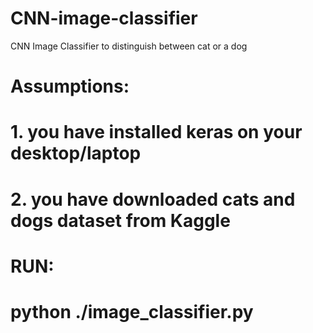 # CNN-image-classifier
CNN Image Classifier to distinguish between cat or a dog

# Assumptions:
# 1. you have installed keras on your desktop/laptop
# 2. you have downloaded cats and dogs dataset from Kaggle
#
# RUN:
# python ./image_classifier.py
